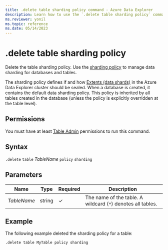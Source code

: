 ```yaml
---
title: .delete table sharding policy command - Azure Data Explorer
description: Learn how to use the `.delete table sharding policy` command to delete a table's sharding policy.
ms.reviewer: yonil
ms.topic: reference
ms.date: 05/14/2023
---
```

# .delete table sharding policy

Delete the table sharding policy. Use the [sharding policy](../management/shardingpolicy.md) to manage data sharding for databases and tables.  

The sharding policy defines if and how [Extents (data shards)](../management/extents-overview.md) in the Azure Data Explorer cluster should be sealed. When a database is created, it contains the default data sharding policy. This policy is inherited by all tables created in the database (unless the policy is explicitly overridden at the table level).

## Permissions

You must have at least [Table Admin](access-control/role-based-access-control.md) permissions to run this command.

## Syntax

`.delete` `table` *TableName* `policy` `sharding`

## Parameters

|Name|Type|Required|Description|
|--|--|--|--|
|*TableName*|string|&check;|The name of the table. A wildcard (`*`) denotes all tables.|

## Example

The following example deleted the sharding policy for a table:

```kusto
.delete table MyTable policy sharding 
```
